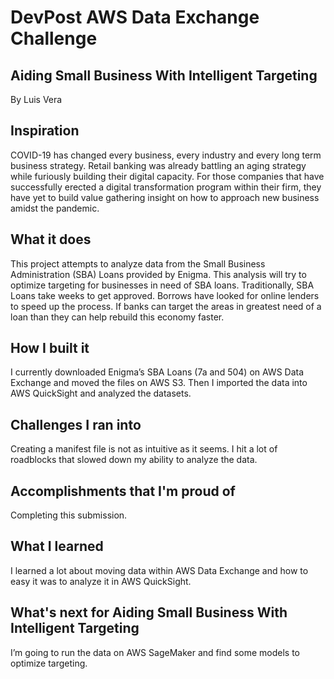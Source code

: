 # DevPost AWS Data Exchange Challenge

## Aiding Small Business With Intelligent Targeting

By Luis Vera

## Inspiration
COVID-19 has changed every business, every industry and every long term business strategy. Retail banking was already battling an aging strategy while furiously building their digital capacity. For those companies that have successfully erected a digital transformation program within their firm, they have yet to build value gathering insight on how to approach new business amidst the pandemic. 

## What it does
This project attempts to analyze data from the Small Business Administration (SBA) Loans provided by Enigma. This analysis will try to optimize targeting for businesses in need of SBA loans. Traditionally, SBA Loans take weeks to get approved. Borrows have looked for online lenders to speed up the process. If banks can target the areas in greatest need of a loan than they can help rebuild this economy faster. 

## How I built it
I currently downloaded Enigma’s SBA Loans (7a and 504) on AWS Data Exchange and moved the files on AWS S3. Then I imported the data into AWS QuickSight and analyzed the datasets. 

## Challenges I ran into
Creating a manifest file is not as intuitive as it seems. I hit a lot of roadblocks that slowed down my ability to analyze the data. 

## Accomplishments that I'm proud of
Completing this submission. 

## What I learned
I learned a lot about moving data within AWS Data Exchange and how to easy it was to analyze it in AWS QuickSight. 

## What's next for Aiding Small Business With Intelligent Targeting
I’m going to run the data on AWS SageMaker and find some models to optimize targeting. 
